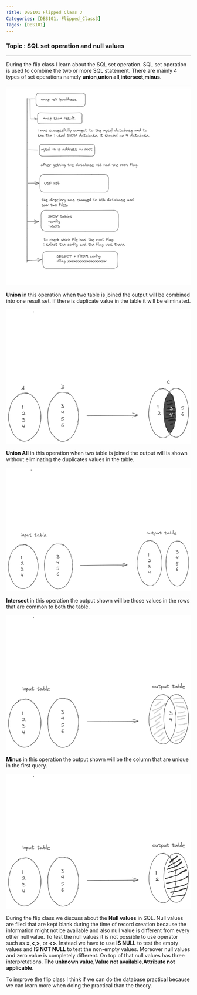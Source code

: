 ```yaml
---
Title: DBS101 Flipped Class 3
Categories: [DBS101, Flipped_Class3]
Tages: [DBS101]
---
```


### Topic : SQL set operation and null values
---
During the flip class I learn about the SQL set operation. SQL set operation is used to combine the two or more SQL statement. There are mainly 4 types of set operations namely **union**,**union all**,**intersect**,**minus**.

![alt text](sql.png)

**Union** in this operation when two table is joined the output will be combined into one result set. If there is duplicate value in the table it will be eliminated.

![alt text](union.png)

**Union All** in this operation when two table is joined the output will is shown without eliminating the duplicates values in the table.

![alt text](unionall.png)

**Intersect** in this operation the output shown will be those values in the rows that are common to both the table.

![alt text](intersect.png)

**Minus** in this operation the output shown will be the column that are unique in the first query.

![alt text](minus.png)

During the flip class we discuss about the **Null values** in SQL. Null values are filed that are kept blank during the time of record creation because the information might not be available and also null value is different from every other null value. To test the null values it is not possible to use operator such as **=**,**<**,**>**, or **<>**. Instead we have to use **IS NULL** to test the empty values and **IS NOT NULL** to test the non-empty values. Moreover null values and zero value is completely different. On top of that null values has three interpretations. **The unknown value**,**Value not available**,**Attribute not applicable**.

To improve the flip class I think if we can do the database practical because we can learn more when doing the practical than the theory.
